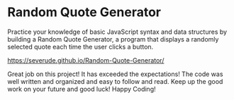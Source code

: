 # Random Quote Generator

Practice your knowledge of basic JavaScript syntax and data structures by building a Random Quote Generator, a program that displays a randomly selected quote each time the user clicks a button.

https://severude.github.io/Random-Quote-Generator/

Great job on this project! It has exceeded the expectations! The code was well written and organized and easy to follow and read. Keep up the good work on your future and good luck! Happy Coding!
